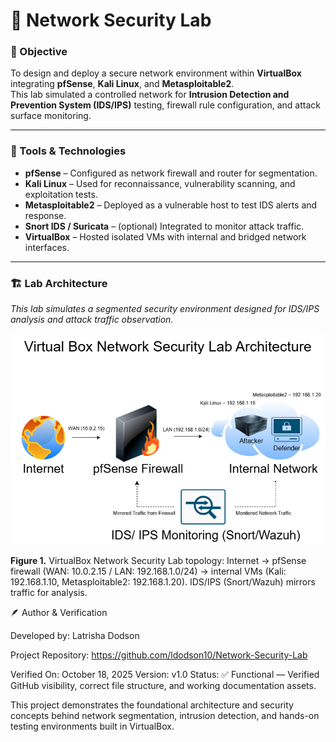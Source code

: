 # 🧠 Network Security Lab

### 🎯 Objective
To design and deploy a secure network environment within **VirtualBox** integrating **pfSense**, **Kali Linux**, and **Metasploitable2**.  
This lab simulated a controlled network for **Intrusion Detection and Prevention System (IDS/IPS)** testing, firewall rule configuration, and attack surface monitoring.

---

### 🧰 Tools & Technologies
- **pfSense** – Configured as network firewall and router for segmentation.
- **Kali Linux** – Used for reconnaissance, vulnerability scanning, and exploitation tests.
- **Metasploitable2** – Deployed as a vulnerable host to test IDS alerts and response.
- **Snort IDS / Suricata** – (optional) Integrated to monitor attack traffic.
- **VirtualBox** – Hosted isolated VMs with internal and bridged network interfaces.

---

### 🏗️ Lab Architecture

_This lab simulates a segmented security environment designed for IDS/IPS analysis and attack traffic observation._

![Network Diagram](docs/network_diagram.png)

**Figure 1.** VirtualBox Network Security Lab topology: Internet → pfSense firewall (WAN: 10.0.2.15 / LAN: 192.168.1.0/24) → internal VMs (Kali: 192.168.1.10, Metasploitable2: 192.168.1.20). IDS/IPS (Snort/Wazuh) mirrors traffic for analysis.


🪶 Author & Verification

Developed by: Latrisha Dodson

Project Repository: https://github.com/ldodson10/Network-Security-Lab

Verified On: October 18, 2025
Version: v1.0
Status: ✅ Functional — Verified GitHub visibility, correct file structure, and working documentation assets.

This project demonstrates the foundational architecture and security concepts behind network segmentation, intrusion detection, and hands-on testing environments built in VirtualBox.